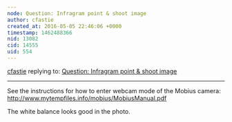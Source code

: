 ```yaml
---
node: Question: Infragram point & shoot image
author: cfastie
created_at: 2016-05-05 22:46:06 +0000
timestamp: 1462488366
nid: 13082
cid: 14555
uid: 554
---
```




[cfastie](../profile/cfastie) replying to: [Question: Infragram point & shoot image](../notes/ino/05-05-2016/question-infragram-point-shoot-image)

----
See the instructions for how to enter webcam mode of the Mobius camera: http://www.mytempfiles.info/mobius/MobiusManual.pdf

The white balance looks good in the photo.